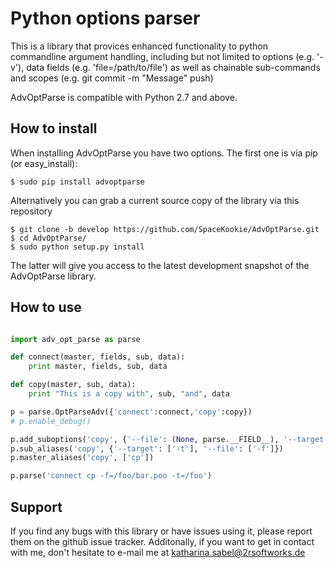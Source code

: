 Python options parser
==========

This is a library that provices enhanced functionality to python commandline argument handling, including but not limited to options (e.g. '-v'), data fields (e.g. 'file=/path/to/file') as well as chainable sub-commands and scopes (e.g. git commit -m "Message" push) 

AdvOptParse is compatible with Python 2.7 and above.

## How to install
When installing AdvOptParse you have two options. The first one is via pip (or easy_install):
```
$ sudo pip install advoptparse
```

Alternatively you can grab a current source copy of the library via this repository
```
$ git clone -b develop https://github.com/SpaceKookie/AdvOptParse.git
$ cd AdvOptParse/
$ sudo python setup.py install
```
The latter will give you access to the latest development snapshot of the AdvOptParse library.

## How to use

```python

import adv_opt_parse as parse

def connect(master, fields, sub, data):
	print master, fields, sub, data

def copy(master, sub, data):
	print "This is a copy with", sub, "and", data

p = parse.OptParseAdv({'connect':connect,'copy':copy})
# p.enable_debug()

p.add_suboptions('copy', {'--file': (None, parse.__FIELD__), '--target': ('~/poke', parse.__FIELD__)})
p.sub_aliases('copy', {'--target': ['-t'], '--file': ['-f']})
p.master_aliases('copy', ['cp'])

p.parse('connect cp -f=/foo/bar.poo -t=/foo')
```

## Support
If you find any bugs with this library or have issues using it, please report them on the github issue tracker. Additonally, if you want to get in contact with me, don't hesitate to e-mail me at katharina.sabel@2rsoftworks.de

